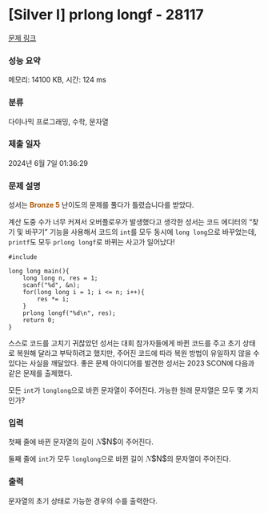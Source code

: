 # [Silver I] prlong longf - 28117 

[문제 링크](https://www.acmicpc.net/problem/28117) 

### 성능 요약

메모리: 14100 KB, 시간: 124 ms

### 분류

다이나믹 프로그래밍, 수학, 문자열

### 제출 일자

2024년 6월 7일 01:36:29

### 문제 설명

<p>성서는 <strong><span style="color:#ad5600;">Bronze 5</span></strong> 난이도의 문제를 풀다가 <span class="result-text result-wa " data-color="wa">틀렸습니다</span>를 받았다.</p>

<p>계산 도중 수가 너무 커져서 오버플로우가 발생했다고 생각한 성서는 코드 에디터의 “찾기 및 바꾸기” 기능을 사용해서 코드의 <code>int</code>를 모두 동시에 <code>long long</code>으로 바꾸었는데, <code>printf</code>도 모두 <code>prlong longf</code>로 바뀌는 사고가 일어났다!</p>

<pre><code>#include <stdio.h>

long long main(){
    long long n, res = 1;
    scanf("%d", &n);
    for(long long i = 1; i <= n; i++){
        res *= i;
    }
    prlong longf("%d\n", res);
    return 0;
}</code></pre>

<p>스스로 코드를 고치기 귀찮았던 성서는 대회 참가자들에게 바뀐 코드를 주고 초기 상태로 복원해 달라고 부탁하려고 했지만, 주어진 코드에 따라 복원 방법이 유일하지 않을 수 있다는 사실을 깨달았다. 좋은 문제 아이디어를 발견한 성서는 2023 SCON에 다음과 같은 문제를 출제했다.</p>

<p>모든 <code>int</code>가 <code>longlong</code>으로 바뀐 문자열이 주어진다. 가능한 원래 문자열은 모두 몇 가지인가?</p>

### 입력 

 <p>첫째 줄에 바뀐 문자열의 길이 <mjx-container class="MathJax" jax="CHTML" style="font-size: 109%; position: relative;"><mjx-math class="MJX-TEX" aria-hidden="true"><mjx-mi class="mjx-i"><mjx-c class="mjx-c1D441 TEX-I"></mjx-c></mjx-mi></mjx-math><mjx-assistive-mml unselectable="on" display="inline"><math xmlns="http://www.w3.org/1998/Math/MathML"><mi>N</mi></math></mjx-assistive-mml><span aria-hidden="true" class="no-mathjax mjx-copytext">$N$</span></mjx-container>이 주어진다.</p>

<p>둘째 줄에 <code>int</code>가 모두 <code>longlong</code>으로 바뀐 길이 <mjx-container class="MathJax" jax="CHTML" style="font-size: 109%; position: relative;"><mjx-math class="MJX-TEX" aria-hidden="true"><mjx-mi class="mjx-i"><mjx-c class="mjx-c1D441 TEX-I"></mjx-c></mjx-mi></mjx-math><mjx-assistive-mml unselectable="on" display="inline"><math xmlns="http://www.w3.org/1998/Math/MathML"><mi>N</mi></math></mjx-assistive-mml><span aria-hidden="true" class="no-mathjax mjx-copytext">$N$</span></mjx-container>의 문자열이 주어진다.</p>

### 출력 

 <p>문자열의 초기 상태로 가능한 경우의 수를 출력한다.</p>

